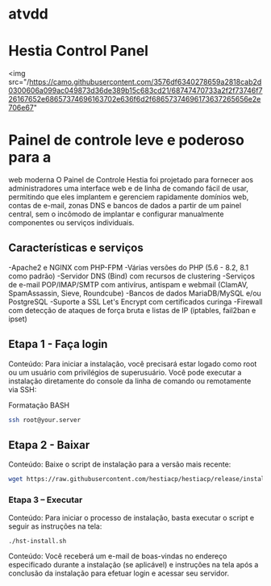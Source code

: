 # atvdd

# Hestia Control Panel

<img src="/https://camo.githubusercontent.com/3576df6340278659a2818cab2d0300606a099ac049873d36de389b15c683cd21/68747470733a2f2f73746f726167652e68657374696163702e636f6d2f68657374696173637265656e2e706e67"


# Painel de controle leve e poderoso para a
web moderna
O Painel de Controle Hestia foi projetado para fornecer aos
administradores uma interface web e de linha de comando fácil de usar,
permitindo que eles implantem e gerenciem rapidamente domínios web, contas de
e-mail, zonas DNS e bancos de dados a partir de um painel central, sem o
incômodo de implantar e configurar manualmente componentes ou serviços
individuais.

## Características e serviços

-Apache2 e NGINX com PHP-FPM
-Várias versões do PHP (5.6 - 8.2,
8.1 como padrão)
-Servidor DNS (Bind) com recursos
de clustering
-Serviços de e-mail POP/IMAP/SMTP
com antivírus, antispam e webmail (ClamAV, SpamAssassin, Sieve, Roundcube)
-Bancos de dados MariaDB/MySQL
e/ou PostgreSQL
-Suporte a SSL Let's Encrypt com
certificados curinga
-Firewall com detecção de ataques
de força bruta e listas de IP (iptables, fail2ban e ipset)

## Etapa 1 - Faça login
Conteúdo: Para iniciar a instalação, você precisará estar logado como root ou um usuário com privilégios de superusuário. Você pode executar a instalação diretamente do console da linha de comando ou remotamente
via SSH:

Formatação BASH
```BASH
ssh root@your.server
```

## Etapa 2 - Baixar
Conteúdo: Baixe o script de instalação para a versão mais recente:
```BASH
wget https://raw.githubusercontent.com/hestiacp/hestiacp/release/install/hst-install.sh
```

### Etapa 3 – Executar
Conteúdo: Para iniciar o processo de instalação, basta executar o script e seguir as instruções na tela:
```
./hst-install.sh
```

Conteúdo: Você receberá um e-mail de boas-vindas no endereço especificado durante a instalação (se aplicável) e instruções na tela após a conclusão da instalação para efetuar login e acessar seu servidor.

